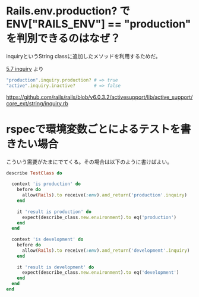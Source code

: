 # Rails.env.production? で ENV["RAILS_ENV"] == "production" を判別できるのはなぜ？

inquiryというString classに追加したメソッドを利用するためだ。

[5.7 inquiry](https://guides.rubyonrails.org/active_support_core_extensions.html#inquiry) より

```ruby
"production".inquiry.production? # => true
"active".inquiry.inactive?       # => false
```

https://github.com/rails/rails/blob/v6.0.3.2/activesupport/lib/active_support/core_ext/string/inquiry.rb

# rspecで環境変数ごとによるテストを書きたい場合

こういう需要がたまにでてくる。その場合は以下のように書けばよい。

```ruby
describe TestClass do
  
  context 'is production' do
    before do
      allow(Rails).to receive(:env).and_return('production'.inquiry)
    end
    
    it 'result is production' do
      expect(describe_class.new.environment).to eq('production')
    end
  end
  
  context 'is development' do
    before do
      allow(Rails).to receive(:env).and_return('development'.inquiry)
    end
    
    it 'result is development' do
      expect(describe_class.new.environment).to eq('development')
    end
  end
end
```
